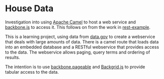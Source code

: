 House Data
==========

Investigation into using [Apache Camel][1] to host a web service and [backbone.js][2] to access it. 
This follows on from the work in [rest-example](https://github.com/rpmiskin/rest-example).

This is a learning project, using data from [data.gov](http://data.gov.uk) to create a webservice that deals with large amounts of data.
There is a camel route that loads data into an embedded database and a RESTful webservice that provides access to the data.
The webservice allows paging, query terms and ordering of results.

The intention is to use [backbone.pageable](https://github.com/backbone-paginator/backbone-pageable) and 
[Backgrid.js](http://backgridjs.com) to provide tabular access to the data.

[1]: https://camel.apache.org
[2]: http://backbonejs.org

